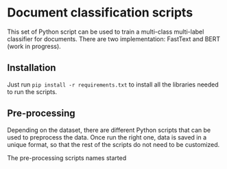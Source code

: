 # Document classification scripts

This set of Python script can be used to train a multi-class multi-label classifier for documents.
There are two implementation: FastText and BERT (work in progress).

## Installation

Just run `pip install -r requirements.txt` to install all the libraries needed to run the scripts.

## Pre-processing

Depending on the dataset, there are different Python scripts that can be used to preprocess the data. Once run the right one, data is saved in a unique format, so that the rest of the scripts do not need to be customized.

The pre-processing scripts names started
